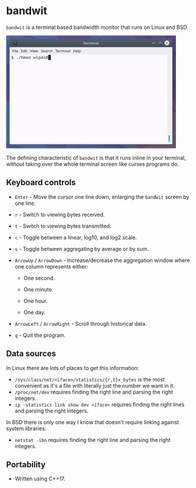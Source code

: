 # bandwit

`bandwit` is a terminal based bandwidth monitor that runs on Linux and BSD.

![bandwit](doc/bandwit.gif)

The defining characteristic of `bandwit` is that it runs inline in your terminal,
without taking over the whole terminal screen like curses programs do.


## Keyboard controls

* `Enter` - Move the cursor one line down, enlarging the `bandwit` screen by
  one line.

* `r` - Switch to viewing bytes received.

* `t` - Switch to viewing bytes transmitted.

* `c` - Toggle between a linear, log10, and log2 scale.

* `s` - Toggle between aggregating by average or by sum.

* `ArrowUp` / `ArrowDown` - Increase/decrease the aggregation window where one column
  represents either:

  * One second.

  * One minute.

  * One hour.

  * One day.

* `ArrowLeft` / `ArrowRight` - Scroll through historical data.

* `q` - Quit the program.


## Data sources

In Linux there are lots of places to get this information:

* `/sys/class/net/<iface>/statistics/{r,t}x_bytes` is the most convenient as
  it's a file with literally just the number we want in it.
* `/proc/net/dev` requires finding the right line and parsing the right
  integers.
* `ip -statistics link show dev <iface>` requires finding the right lines and
  parsing the right integers.

In BSD there is only one way I know that doesn't require linking against system
libraries:

* `netstat -ibn` requires finding the right line and parsing the right
  integers.


## Portability

* Written using C++17.
